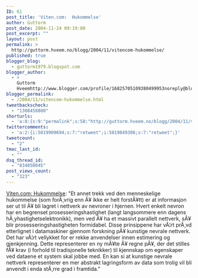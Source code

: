 ```yaml
---
ID: 61
post_title: 'Viten.com:  Hukommelse'
author: Guttorm
post_date: 2004-11-24 09:19:00
post_excerpt: ""
layout: post
permalink: >
  http://guttorm.hveem.no/blogg/2004/11/vitencom-hukommelse/
published: true
blogger_blog:
  - guttorm1979.blogspot.com
blogger_author:
  - >
    Guttorm
    Hveemhttp://www.blogger.com/profile/16825705109380499953noreply@blogger.com
blogger_permalink:
  - /2004/11/vitencom-hukommelse.html
tweetbackscheck:
  - "1308458880"
shorturls:
  - 'a:8:{s:9:"permalink";s:58:"http://guttorm.hveem.no/blogg/2004/11/vitencom-hukommelse/";s:7:"tinyurl";s:25:"http://tinyurl.com/8kt8qt";s:4:"isgd";s:17:"http://is.gd/gHRA";s:5:"bitly";s:18:"http://bit.ly/ZMN4";s:5:"snipr";s:22:"http://snipr.com/ah588";s:5:"snurl";s:22:"http://snurl.com/ah588";s:7:"snipurl";s:24:"http://snipurl.com/ah588";s:4:"trim";s:17:"http://tr.im/cq4v";}'
twittercomments:
  - 'a:2:{i:5019909694;s:7:"retweet";i:5019849306;s:7:"retweet";}'
tweetcount:
  - "2"
tmac_last_id:
  - ""
dsq_thread_id:
  - "834050045"
post_views_count:
  - "323"
---
```

<a href="http://www.viten.com/tema/hukommelse/torresen.htm">Viten.com: Hukommelse</a>: "Et annet trekk ved den menneskelige hukommelse (som forÃ¸vrig enn Ã¥ ikke er helt forstÃ¥tt) er at informasjon ser ut til Ã¥ bli lagret i nettverk av nevroner i hjernen. Hvert enkelt nevron har en begrenset prosesseringshastighet (langt langsommere enn dagens hÃ¸yhastighetselektronikk), men ved Ã¥ ha et massivt parallelt nettverk, sÃ¥ blir prosesseringshastigheten formidabel. Disse prinsippene har vÃ¦rt prÃ¸vd etterlignet i datamaskiner gjennom forskning pÃ¥ kunstige nevrale nettverk. Det har vÃ¦rt vellykket for er rekke anvendelser innen estimering og gjenkjenning. Dette representerer en ny mÃ¥te Ã¥ regne pÃ¥, der det stilles fÃ¥ krav (i forhold til tradisjonelle teknikker) til kjennskap om egenskaper ved dataene et system skal jobbe med. En kan si at kunstige nevrale nettverk representerer en mer abstrakt lagringsform av data som trolig vil bli anvendt i enda stÃ¸rre grad i framtida."